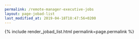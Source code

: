 ```yaml
---
permalink: /remote-manager-executive-jobs
layout: page-jobad-list
last_modified_at: 2019-04-18T18:47:56+0200
---
```

{% include render_jobad_list.html permalink=page.permalink %}
